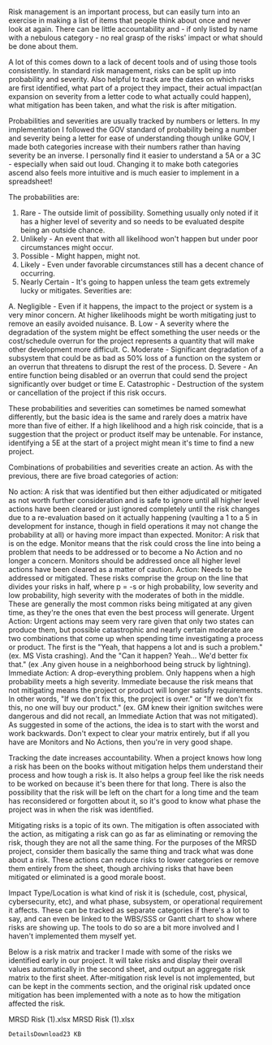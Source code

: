 Risk management is an important process, but can easily turn into an exercise in making a list of items that people think about once and never look at again. There can be little accountability and - if only listed by name with a nebulous category - no real grasp of the risks' impact or what should be done about them.

A lot of this comes down to a lack of decent tools and of using those tools consistently. In standard risk management, risks can be split up into probability and severity. Also helpful to track are the dates on which risks are first identified, what part of a project they impact, their actual impact(an expansion on severity from a letter code to what actually could happen), what mitigation has been taken, and what the risk is after mitigation.


Probabilities and severities are usually tracked by numbers or letters. In my implementation I followed the GOV standard of probability being a number and severity being a letter for ease of understanding though unlike GOV, I made both categories increase with their numbers rather than having severity be an inverse. I personally find it easier to understand a 5A or a 3C - especially when said out loud. Changing it to make both categories ascend also feels more intuitive and is much easier to implement in a spreadsheet!

The probabilities are:

1. Rare - The outside limit of possibility. Something usually only noted if it has a higher level of severity and so needs to be evaluated despite being an outside chance.
2. Unlikely - An event that with all likelihood won't happen but under poor circumstances might occur.
3. Possible - Might happen, might not.
4. Likely - Even under favorable circumstances still has a decent chance of occurring.
5. Nearly Certain - It's going to happen unless the team gets extremely lucky or mitigates.
Severities are:

A. Negligible - Even if it happens, the impact to the project or system is a very minor concern. At higher likelihoods might be worth mitigating just to remove an easily avoided nuisance.
B. Low - A severity where the degradation of the system might be effect something the user needs or the cost/schedule overrun for the project represents a quantity that will make other development more difficult.
C. Moderate - Significant degradation of a subsystem that could be as bad as 50% loss of a function on the system or an overrun that threatens to disrupt the rest of the process.
D. Severe - An entire function being disabled or an overrun that could send the project significantly over budget or time
E. Catastrophic - Destruction of the system or cancellation of the project if this risk occurs.

These probabilities and severities can sometimes be named somewhat differently, but the basic idea is the same and rarely does a matrix have more than five of either. If a high likelihood and a high risk coincide, that is a suggestion that the project or product itself may be untenable. For instance, identifying a 5E at the start of a project might mean it's time to find a new project.

Combinations of probabilities and severities create an action. As with the previous, there are five broad categories of action:

No action: A risk that was identified but then either adjudicated or mitigated as not worth further consideration and is safe to ignore until all higher level actions have been cleared or just ignored completely until the risk changes due to a re-evaluation based on it actually happening (vaulting a 1 to a 5 in development for instance, though in field operations it may not change the probability at all) or having more impact than expected.
Monitor: A risk that is on the edge. Monitor means that the risk could cross the line into being a problem that needs to be addressed or to become a No Action and no longer a concern. Monitors should be addressed once all higher level actions have been cleared as a matter of caution.
Action: Needs to be addressed or mitigated. These risks comprise the group on the line that divides your risks in half, where p = -s or high probability, low severity and low probability, high severity with the moderates of both in the middle. These are generally the most common risks being mitigated at any given time, as they're the ones that even the best process will generate.
Urgent Action: Urgent actions may seem very rare given that only two states can produce them, but possible catastrophic and nearly certain moderate are two combinations that come up when spending time investigating a process or product. The first is the "Yeah, that happens a lot and is such a problem." (ex. MS Vista crashing). And the "Can it happen? Yeah... We'd better fix that." (ex .Any given house in a neighborhood being struck by lightning).
Immediate Action: A drop-everything problem. Only happens when a high probability meets a high severity. Immediate because the risk means that not mitigating means the project or product will longer satisfy requirements. In other words, "If we don't fix this, the project is over." or "If we don't fix this, no one will buy our product." (ex. GM knew their ignition switches were dangerous and did not recall, an Immediate Action that was not mitigated).
As suggested in some of the actions, the idea is to start with the worst and work backwards. Don't expect to clear your matrix entirely, but if all you have are Monitors and No Actions, then you're in very good shape.


Tracking the date increases accountability. When a project knows how long a risk has been on the books without mitigation helps them understand their process and how tough a risk is. It also helps a group feel like the risk needs to be worked on because it's been there for that long. There is also the possibility that the risk will be left on the chart for a long time and the team has reconsidered or forgotten about it, so it's good to know what phase the project was in when the risk was identified.


Mitigating risks is a topic of its own. The mitigation is often associated with the action, as mitigating a risk can go as far as eliminating or removing the risk, though they are not all the same thing. For the purposes of the MRSD project, consider them basically the same thing and track what was done about a risk. These actions can reduce risks to lower categories or remove them entirely from the sheet, though archiving risks that have been mitigated or eliminated is a good morale boost.

Impact Type/Location is what kind of risk it is (schedule, cost, physical, cybersecurity, etc), and what phase, subsystem, or operational requirement it affects. These can be tracked as separate categories if there's a lot to say, and can even be linked to the WBS/SSS or Gantt chart to show where risks are showing up. The tools to do so are a bit more involved and I haven't implemented them myself yet.


Below is a risk matrix and tracker I made with some of the risks we identified early in our project. It will take risks and display their overall values automatically in the second sheet, and output an aggregate risk matrix to the first sheet. After-mitigation risk level is not implemented, but can be kept in the comments section, and the original risk updated once mitigation has been implemented with a note as to how the mitigation affected the risk.

MRSD Risk (1).xlsx
MRSD Risk (1).xlsx

    DetailsDownload23 KB
